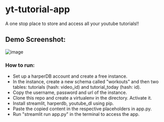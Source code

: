 # yt-tutorial-app

A one stop place to store and access all your youtube tutorials!!

## Demo Screenshot:
![image](https://user-images.githubusercontent.com/61231703/194314888-6f662e92-594e-4076-b76a-37f7580854ea.png)

### How to run:
- Set up a harperDB account and create a free instance.
- In the instance, create a new schema called "workouts" and then two tables: tutorials (hash: video_id) and tutorial_today (hash: id).
- Copy the username, password and url of the instance.
- Clone this repo and create a virtualenv in the directory. Activate it.
- Install streamlit, harperdb, youtube_dl using pip.
- Paste the copied content in the respective placeholders in app.py.
- Run "streamlit run app.py" in the terminal to access the app.

